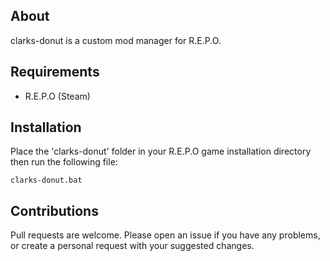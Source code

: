 ## About

clarks-donut is a custom mod manager for R.E.P.O.

## Requirements

* R.E.P.O (Steam)

## Installation

Place the 'clarks-donut' folder in your R.E.P.O game installation directory then run the following file:

```
clarks-donut.bat
```

## Contributions

Pull requests are welcome. Please open an issue if you have any problems, or create a personal request with your suggested changes.
